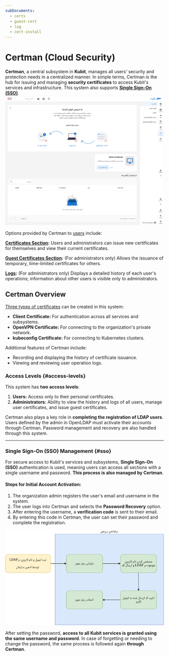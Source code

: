 ```yaml
---
subDocuments:
  - certs
  - guest-cert
  - log
  - cert-install
---
```


# Certman (Cloud Security)

**Certman**, a central subsystem in **Kubit**, manages all users' security and protection needs in a centralized manner. In simple terms, Certman is the hub for issuing and managing **security certificates** to access Kubit's services and infrastructure. This system also supports **[Single Sign-On (SSO)](#sso)**.
![Certificates: guest certs](img/certs.png)

Options provided by Certman to [users](#access-levels) include:

**[Certificates Section](certs):** Users and administrators can issue new certificates for themselves and view their current certificates.

**[Guest Certificates Section](geust-certs):** (For administrators only) Allows the issuance of temporary, time-limited certificates for others.

**[Logs](log):** (For administrators only) Displays a detailed history of each user's operations; information about other users is visible only to administrators.

## Certman Overview

[Three types of certificates](certs) can be created in this system:

- **Client Certificate:** For authentication across all services and subsystems.
- **OpenVPN Certificate:** For connecting to the organization's private network.
- **kubeconfig Certificate:** For connecting to Kubernetes clusters.

Additional features of Certman include:

- Recording and displaying the history of certificate issuance.
- Viewing and reviewing user operation logs.

### Access Levels {#access-levels}

This system has **two access levels**:

1. **Users:** Access only to their personal certificates.
2. **Administrators:** Ability to view the history and logs of all users, manage user certificates, and issue guest certificates.

Certman also plays a key role in **completing the registration of LDAP users**. Users defined by the admin in OpenLDAP must activate their accounts through Certman. Password management and recovery are also handled through this system.

---

### Single Sign-On (SSO) Management {#sso}

For secure access to Kubit's services and subsystems, **Single Sign-On (SSO)** authentication is used, meaning users can access all sections with a single username and password. **This process is also managed by Certman**.

#### Steps for Initial Account Activation:

1. The organization admin registers the user's email and username in the system.
2. The user logs into Certman and selects the **Password Recovery** option.
3. After entering the username, a **verification code** is sent to their email.
4. By entering this code in Certman, the user can set their password and complete the registration.

![Certman: register](img/register.png)

After setting the password, **access to all Kubit services is granted using the same username and password**. In case of forgetting or needing to change the password, the same process is followed again **through Certman**.
